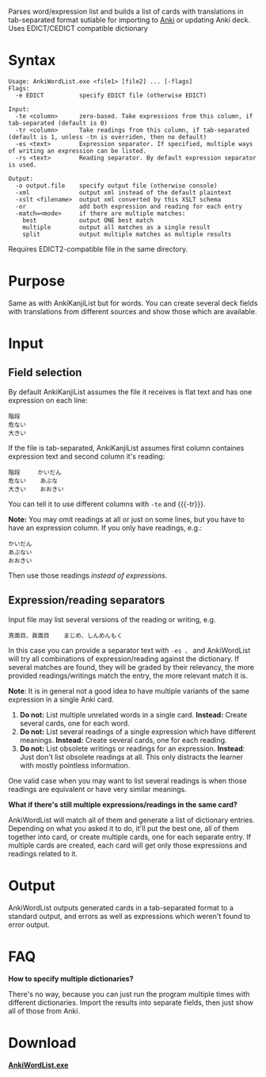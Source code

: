 Parses word/expression list and builds a list of cards with translations in tab-separated format sutiable for importing to [Anki](http://ankisrs.net/) or updating Anki deck. Uses EDICT/CEDICT compatible dictionary

# Syntax
```
Usage: AnkiWordList.exe <file1> [file2] ... [-flags]
Flags:
  -e EDICT          specify EDICT file (otherwise EDICT)

Input:
  -te <column>      zero-based. Take expressions from this column, if tab-separated (default is 0)
  -tr <column>      Take readings from this column, if tab-separated (default is 1, unless -tn is overriden, then no default)
  -es <text>        Expression separator. If specified, multiple ways of writing an expression can be listed.
  -rs <text>        Reading separator. By default expression separator is used.

Output:
  -o output.file    specify output file (otherwise console)
  -xml              output xml instead of the default plaintext
  -xslt <filename>  output xml converted by this XSLT schema
  -or               add both expression and reading for each entry
  -match=<mode>     if there are multiple matches:
    best            output ONE best match
    multiple        output all matches as a single result
    split           output multiple matches as multiple results
```

Requires EDICT2-compatible file in the same directory.

# Purpose
Same as with AnkiKanjiList but for words. You can create several deck fields with translations from different sources and show those which are available.

# Input

## Field selection
By default AnkiKanjiList assumes the file it receives is flat text and has one expression on each line:
```
階段
危ない
大きい
```

If the file is tab-separated, AnkiKanjiList assumes first column containes expression text and second column it's reading:
```
階段     かいだん
危ない    あぶな
大きい    おおきい
```

You can tell it to use different columns with `-te` and {{{-tr}}}.

**Note:** You may omit readings at all or just on some lines, but you have to have an expression column. If you only have readings, e.g.:
```
かいだん
あぶない
おおきい
```

Then use those readings _instead of expressions_.

## Expression/reading separators
Input file may list several versions of the reading or writing, e.g.
```
真面目、眞面目    まじめ、しんめんもく
```
In this case you can provide a separator text with `-es 、` and AnkiWordList will try all combinations of expression/reading against the dictionary. If several matches are found, they will be graded by their relevancy, the more provided readings/writings match the entry, the more relevant match it is.

**Note**: It is in general not a good idea to have multiple variants of the same expression in a single Anki card.

  1. **Do not:** List multiple unrelated words in a single card. **Instead:** Create several cards, one for each word.
  2. **Do not:** List several readings of a single expression which have different meanings. **Instead:** Create several cards, one for each reading.
  3. **Do not:** List obsolete writings or readings for an expression. **Instead**: Just don't list obsolete readings at all. This only distracts the learner with mostly pointless information.

One valid case when you may want to list several readings is when those readings are equivalent or have very similar meanings.

**What if there's still multiple expressions/readings in the same card?**

AnkiWordList will match all of them and generate a list of dictionary entries. Depending on what you asked it to do, it'll put the best one, all of them together into card, or create multiple cards, one for each separate entry. If multiple cards are created, each card will get only those expressions and readings related to it.

# Output
AnkiWordList outputs generated cards in a tab-separated format to a standard output, and errors as well as expressions which weren't found to error output.

# FAQ
**How to specify multiple dictionaries?**

There's no way, because you can just run the program multiple times with different dictionaries. Import the results into separate fields, then just show all of those from Anki.

# Download
**[AnkiWordList.exe](http://googledrive.com/host/0B6e6N2yLg25MTlp3WkpfbG9ySGM/AnkiWordList.exe)**